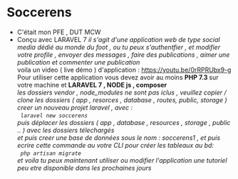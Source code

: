 # Soccerens
* C'était mon PFE , DUT MCW 
* Conçu avec LARAVEL 7 
<i> il s'agit d'une application web de type social media dédié au monde du foot , ou tu peux s'authentfier , et modifier votre profile , envoyer des messages , faire des publications , aimer une publication et  commenter  une publication </i> <br>
voila un video ( live démo ) d'application : https://youtu.be/0rRPRUbx9-g <br>
Pour utiliser cette application vous devez avoir au moins <b> PHP 7.3 </b> sur votre machine et <b> LARAVEL 7 , NODE js , composer </b> <br>
<em > les dossiers vendor , node_modules ne sont pas iclus , veuillez copier / clone les dossiers ( app , resorces , database , routes, public, storage ) </em>
<em> creer un  nouveau projet laravel , avec : <br> <code> laravel new soccerens </code> <br> <em> puis déplacer les dossiers ( app , database , resources , storage , public .. ) avec les dossiers télechargés <br>
et puis creer une base de données sous le nom : soccerens1 , et puis ecrire cette commande au votre CLI pour créer les tableaux au bd: <br> <code> php artisan migrate </code>
 <br> et voila tu peux maintenant utiliser ou modifier l'application 
 une tutoriel peu etre disponible dans les prochaines jours 
 
 
